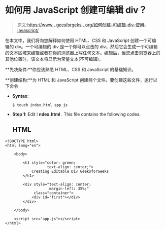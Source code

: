 # 如何用 JavaScript 创建可编辑 div？

> 原文:[https://www . geesforgeks . org/如何创建-可编辑-div-使用-javascript/](https://www.geeksforgeeks.org/how-to-create-editable-div-using-javascript/)

在本文中，我们将向您解释如何使用 HTML、CSS 和 JavaScript 创建一个可编辑的 div。一个可编辑的 div 是一个你可以点击的 div，然后它会生成一个可编辑的文本区域来编辑或者在你的浏览器上写任何文本。编辑后，当您点击浏览器上的其他位置时，该文本将显示为常量文本(不可编辑)。

**先决条件:**你应该熟悉 HTML、CSS 和 JavaScript 的基础知识。

**创建结构:**为 HTML 和 JavaScript 创建两个文件。要创建这些文件，运行以下命令

*   **Syntax:**

    ```
    $ touch index.html app.js
    ```

*   **Step 1:** Edit I **ndex.html** *.* This file contains the following codes.

    ## HTML

```
<!DOCTYPE html>
<html lang="en">

    <body>

        <h1 style="color: green;  
                   text-align: center;">
            Creating Editable Div GeeksforGeeks
        </h1>

        <div style="text-align: center; 
                    margin-left: 35%;" 
             class="container">
            <div id="first"></div>
        </div>

    </body>

    <script src="app.js"></script>
</html>
```